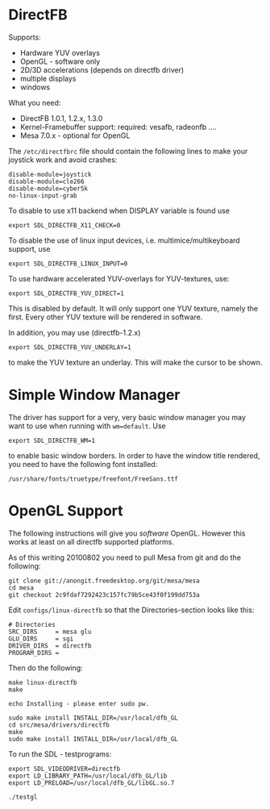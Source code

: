 DirectFB
========

Supports:

- Hardware YUV overlays
- OpenGL - software only
- 2D/3D accelerations (depends on directfb driver)
- multiple displays
- windows

What you need:

* DirectFB 1.0.1, 1.2.x, 1.3.0
* Kernel-Framebuffer support: required: vesafb, radeonfb ....
* Mesa 7.0.x - optional for OpenGL

The `/etc/directfbrc` file should contain the following lines to make
your joystick work and avoid crashes:

```
disable-module=joystick
disable-module=cle266
disable-module=cyber5k
no-linux-input-grab
```

To disable to use x11 backend when DISPLAY variable is found use

```
export SDL_DIRECTFB_X11_CHECK=0
```

To disable the use of linux input devices, i.e. multimice/multikeyboard support,
use

```
export SDL_DIRECTFB_LINUX_INPUT=0
```

To use hardware accelerated YUV-overlays for YUV-textures, use:

```
export SDL_DIRECTFB_YUV_DIRECT=1
```

This is disabled by default. It will only support one
YUV texture, namely the first. Every other YUV texture will be
rendered in software.

In addition, you may use (directfb-1.2.x)

```
export SDL_DIRECTFB_YUV_UNDERLAY=1
```

to make the YUV texture an underlay. This will make the cursor to
be shown.

Simple Window Manager
=====================

The driver has support for a very, very basic window manager you may
want to use when running with `wm=default`. Use

```
export SDL_DIRECTFB_WM=1
```

to enable basic window borders. In order to have the window title rendered,
you need to have the following font installed:

```
/usr/share/fonts/truetype/freefont/FreeSans.ttf
```

OpenGL Support
==============

The following instructions will give you *software* OpenGL. However this
works at least on all directfb supported platforms.

As of this writing 20100802 you need to pull Mesa from git and do the following:

```
git clone git://anongit.freedesktop.org/git/mesa/mesa
cd mesa
git checkout 2c9fdaf7292423c157fc79b5ce43f0f199dd753a
```

Edit `configs/linux-directfb` so that the Directories-section looks like this:

```
# Directories
SRC_DIRS     = mesa glu
GLU_DIRS     = sgi
DRIVER_DIRS  = directfb
PROGRAM_DIRS =
```

Then do the following:

```
make linux-directfb
make

echo Installing - please enter sudo pw.

sudo make install INSTALL_DIR=/usr/local/dfb_GL
cd src/mesa/drivers/directfb
make
sudo make install INSTALL_DIR=/usr/local/dfb_GL
```

To run the SDL - testprograms:

```
export SDL_VIDEODRIVER=directfb
export LD_LIBRARY_PATH=/usr/local/dfb_GL/lib
export LD_PRELOAD=/usr/local/dfb_GL/libGL.so.7

./testgl
```
